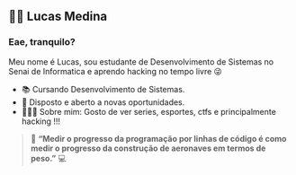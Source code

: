 
 ## 👨‍💻 Lucas Medina

### Eae, tranquilo?
 Meu nome é Lucas, sou estudante de Desenvolvimento de Sistemas no Senai de Informatica e aprendo hacking no tempo livre 😜
 - 📚 Cursando Desenvolvimento de Sistemas.
 - 🧐 Disposto e aberto a novas oportunidades.
 - 🙋🏼‍♂️ Sobre mim: Gosto de ver series, esportes, ctfs e principalmente hacking !!!


> 🚀 **“Medir o progresso da programação por linhas de código é como medir o progresso da construção de aeronaves em termos de peso.”** 💻
